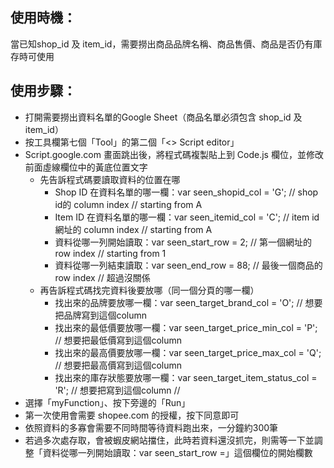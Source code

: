 ## 使用時機：
當已知shop_id 及 item_id，需要撈出商品品牌名稱、商品售價、商品是否仍有庫存時可使用
## 使用步驟：
* 打開需要撈出資料名單的Google Sheet（商品名單必須包含 shop_id 及 item_id）
* 按工具欄第七個「Tool」的第二個「<> Script editor」
* Script.google.com 畫面跳出後，將程式碼複製貼上到 Code.js 欄位，並修改前面虛線欄位中的黃底位置文字
  * 先告訴程式碼要讀取資料的位置在哪
    * Shop ID 在資料名單的哪一欄：var seen_shopid_col = 'G'; // shop id的 column index // starting from A
    * Item ID 在資料名單的哪一欄：var seen_itemid_col = 'C'; // item id網址的 column index // starting from A
    * 資料從哪一列開始讀取：var seen_start_row = 2; // 第一個網址的 row index // starting from 1
    * 資料從哪一列結束讀取：var seen_end_row = 88; // 最後一個商品的 row index // 超過沒關係
  * 再告訴程式碼找完資料後要放哪（同一個分頁的哪一欄）
    * 找出來的品牌要放哪一欄：var seen_target_brand_col = 'O'; // 想要把品牌寫到這個column
    * 找出來的最低價要放哪一欄：var seen_target_price_min_col = 'P'; // 想要把最低價寫到這個column
    * 找出來的最高價要放哪一欄：var seen_target_price_max_col = 'Q'; // 想要把最高價寫到這個column
    * 找出來的庫存狀態要放哪一欄：var seen_target_item_status_col = 'R'; // 想要把寫到這個column  // 
* 選擇「myFunction」、按下旁邊的「Run」
* 第一次使用會需要 shopee.com 的授權，按下同意即可
* 依照資料的多寡會需要不同時間等待資料跑出來，一分鐘約300筆
* 若過多次處存取，會被蝦皮網站擋住，此時若資料還沒抓完，則需等一下並調整「資料從哪一列開始讀取：var seen_start_row =」這個欄位的開始欄數
